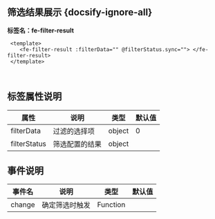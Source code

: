 ## 筛选结果展示 {docsify-ignore-all}
 
**标签名：fe-filter-result**

```
 <template>
    <fe-filter-result :filterData="" @filterStatus.sync=""> </fe-filter-result>
 </template>

     
```


 
## 标签属性说明

| 属性 | 说明 | 类型 | 默认值 |
| --- | --- | --- | --- |
| filterData | 过滤的选择项 | object |  0  |  
| filterStatus | 筛选配置的结果 | object |  |

## 事件说明

| 事件名 | 说明 | 类型 | 默认值 |
| --- | --- | --- | --- |
| change | 确定筛选时触发 | Function |    |

 


 
